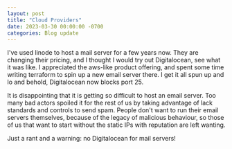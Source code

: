 ```yaml
---
layout: post
title: "Cloud Providers"
date: 2023-03-30 00:00:00 -0700
categories: Blog update
---
```


I've used linode to host a mail server for a few years now. They are changing their pricing, and I thought I would try out Digitalocean, see what it was like. I appreciated the aws-like product offering, and spent some time writing terraform to spin up a new email server there. I get it all spun up and lo and behold, Digitalocean now blocks port 25.

It is disappointing that it is getting so difficult to host an email server. Too many bad actors spoiled it for the rest of us by taking advantage of lack standards and controls to send spam. People don't want to run their email servers themselves, because of the legacy of malicious behaviour, so those of us that want to start without the static IPs with reputation are left wanting.

Just a rant and a warning: no Digitalocean for mail servers!
